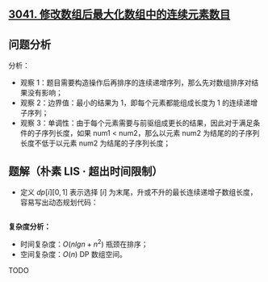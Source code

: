 ## [3041. 修改数组后最大化数组中的连续元素数目](https://leetcode.cn/problems/maximize-consecutive-elements-in-an-array-after-modification/)

## 问题分析

分析：

- 观察 1：题目需要构造操作后再排序的连续递增序列，那么先对数组排序对结果没有影响；
- 观察 2：边界值：最小的结果为 1，即每个元素都能组成长度为 1 的连续递增子序列；
- 观察 3：单调性：由于每个元素需要与前驱组成更长的结果，因此对于满足条件的子序列长度，如果 num1 < num2，那么以元素 num2 为结尾的的子序列长度不低于以元素 num2 为结尾的子序列长度；

## 题解（朴素 LIS · 超出时间限制）

- 定义 $dp[i][0,1]$ 表示选择 $[i]$ 为末尾，升或不升的最长连续递增子数组长度，容易写出动态规划代码：

``` Kotlin []
```

**复杂度分析：**

- 时间复杂度：$O(nlgn + n^2)$ 瓶颈在排序；
- 空间复杂度：$O(n)$ DP 数组空间。

TODO
